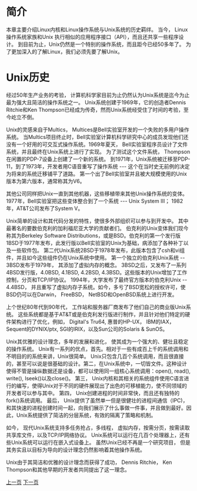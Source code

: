 # 简介
本章主要介绍Linux内核和Linux操作系统与Unix系统的历史羁绊。 当今， Linux操作系统家族和Unix 执行相似的应用程序接口（API），而且还共享一些程序设计。 到目前为止，Unix仍然是一个特别的操作系统，而且距今已经50多年了。 为了更加深入的了解Linux，我们必须先要了解Unix。

# Unix历史
经过50年生产业务的考验， 计算机科学家目前为止仍然认为Unix系统是迄今为止最为强大且简洁的操作系统之一。 Unix系统创建于1969年，它的创造者Dennis Ritchie和Ken Thompson已经成为传奇，然而Unix系统经受住了时间的考验，至今屹立不倒。

Unix的灵感来自于Multics， Multices是Bell实验室开发的一个失败的多用户操作系统。 当Multics项目终止时，Bell实验室计算机科学研究中心的成员发现他们还没有一个好用的可交互式操作系统。1969年夏天， Bell实验室程序员设计了文件系统，并且最终在Unix系统上进行了实现。 为了测试这个文件系统， Thompson在闲置的PDP-7设备上创建了一个新的系统。 到1971年，Unix系统被迁移至PDP-11，到了1973年，开发者用C语音重写了操作系统 --- 这个在当时史无前例的决定为将来的系统迁移铺平了道路。 第一个出了Bell实验室并且被大规模使用的Unix版本为第六版本，通常称其为V6。

其他公司同样把Unix一直到其他机器，这些移植带来其他Unix操作系统的变体。1977年，Bell实验室把这些变体整合到了一个系统 --- Unix System III； 1982年，AT&T公司发布了System V。

Unix简单的设计和其代码分发的特性，使很多外部组织可以参与到开发中。 其中最著名的要数伯克利的加利福尼亚大学的贡献者们。 伯克利的Unix变体我们现今称其为Berkeley Software Distributions，或是BSD。伯克利的第一个发行版1BSD于1977年发布，此发行版以Bell实验室的Unix为基础，病添加了各种补丁以及一些软件包。 第二代Unix系统2BSD于1978年发布，此版本包含了csh和vi组件，并且如今这些组件仍在Unix系统中使用。 第一个独立的伯克利Unix系统 -- 3BSD发布于1979年， 其添加了虚拟内存的概念。 3BSD之后，又发布了一系列4BSD发行版，4.0BSD, 4.1BSD, 4.2BSD, 4.3BSD。这些版本的Unix增加了工作控制，分页和TCP/IP协议。 1994年，大学发布了最终官方版本的伯克利Unix -- 4.4BSD， 并且重写了虚拟内存子系统。如今，多亏了BSD宽松的授权许可，使BSD仍可以在Darwin， FreeBSD， NetBSD和OpenBSD系统上进行开发。

上个世纪80年代到90年代， 工作站和服务器厂商发布了他们自己的商业版Unix系统。 这些系统都是基于AT&T或是伯克利发行版进行制作，并且针对他们特定的硬件架构进行了优化，例如， Digital's Tru64, 惠普的HP-UX， IBM的IAX，Sequent的DYNIX/ptx, SGI的IRIX，以及Sun公司的Solaris & SunOS。

Unix其优雅的设计理念，多年的发展和进化， 使其成为一个强大的、健壮且稳定的操作系统。 Unix有一系列的优点，首先。相对于一些有成百上千的系统调用和不明目的的系统来讲，Unix很简单。 Unix只包含几百个系统调用，而且很直接的，甚至可以说是很基础的设计。第二，在Unix系统中，一切皆文件。这种设计使得不管是操纵数据还是设备，都可以使用同一组核心系统调用：open(), read(), write(), lseek()以及close()。 第三， Unix内核和其相关的系统组件使用C语言进行的编写，使得Unix对于不同的硬件展现出了出色的可移植能力，使不同领域的开发者可以参与其中。 第四， Unix创建进程的时间非常快，而且还有独特的fork()系统调用。 最后， Unix提供了虽然单一但是很健壮的进程间通信（IPC)， 和其快速的进程创建时间一起，向我们展示了什么事做一件事，并且做到最好。因此，Unix系统提供了简洁的分层系统，有效的隔离了策略和机制。

如今， 现代Unix系统支持多任务抢占，多线程， 虚拟内存，按需分页，按需读取共享库文件，以及TCP/IP网络协议。 Unix系统可以运行在几百个处理器上，还有些Unix系统可以运行在嵌入式设备上。 虽然Unix已经不再是一个研究项目， 但是其务实且以目标为导向的设计理念仍然影响着其他操作系统。

Unix由于其简洁和优雅的设计理念而获得了成功， Dennis Ritchie， Ken Thompson和其他早期的开发者共同提出了这一理念。

[上一页](../README.md) [下一页](introduction-to-linux.md)



